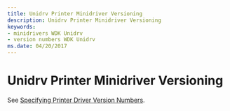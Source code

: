 ```yaml
---
title: Unidrv Printer Minidriver Versioning
description: Unidrv Printer Minidriver Versioning
keywords:
- minidrivers WDK Unidrv
- version numbers WDK Unidrv
ms.date: 04/20/2017
---
```


# Unidrv Printer Minidriver Versioning





See [Specifying Printer Driver Version Numbers](print-driver-versioning.md).

 

 




